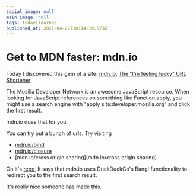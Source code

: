 ```yaml
---
social_image: null
main_image: null
tags: todayilearned
published_at: 2021-04-27T10:14:19.573Z
---
```


# Get to MDN faster: mdn.io

Today I discovered this gem of a site: [mdn.io](mdn.io), [The "I'm feeling lucky" URL Shortener](https://github.com/lazd/mdn.io#user-content-deployment:~:text=The%20%22I'm%20feeling%20lucky%22%20URL%20shortener,-mdn.io)

The Mozilla Developer Network is an awesome JavaScript resource. When looking for JavaScript references on something like Function.apply, you might use a search engine with "apply site:developer.mozilla.org" and click the first result.

mdn.io does that for you.

You can try out a bunch of urls. Try visiting

- [mdn.io/bind](mdn.io/bind)
- [mdn.io/closure](mdn.io/closure)
- [mdn.io/cross origin sharing](mdn.io/cross origin sharing)

On it's [repo](https://github.com/lazd/mdn.io), It says that mdn.io uses DuckDuckGo's Bang! functionality to redirect you to the first search result.

It's really nice someone has made this.

